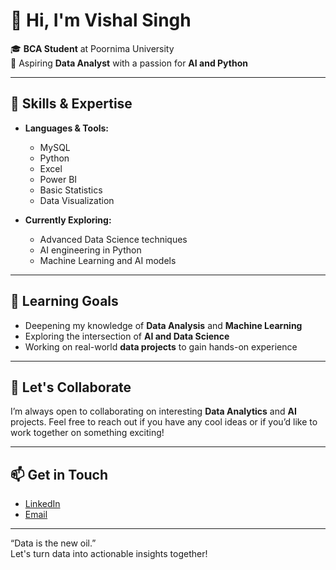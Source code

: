 # 👋 Hi, I'm Vishal Singh

🎓 **BCA Student** at Poornima University  
💼 Aspiring **Data Analyst** with a passion for **AI and Python**

---

## 🚀 Skills & Expertise

- **Languages & Tools:**
  - MySQL
  - Python
  - Excel
  - Power BI
  - Basic Statistics
  - Data Visualization
  
- **Currently Exploring:**
  - Advanced Data Science techniques
  - AI engineering in Python
  - Machine Learning and AI models

---

## 🌱 Learning Goals

- Deepening my knowledge of **Data Analysis** and **Machine Learning**
- Exploring the intersection of **AI and Data Science**
- Working on real-world **data projects** to gain hands-on experience

---

## 🤝 Let's Collaborate

I’m always open to collaborating on interesting **Data Analytics** and **AI** projects. Feel free to reach out if you have any cool ideas or if you’d like to work together on something exciting!

---

## 📫 Get in Touch

- [LinkedIn](www.linkedin.com/in/vishal-singh-here)  
- [Email](vishalsinghomr@gmail.com)

---

“Data is the new oil.”  
Let's turn data into actionable insights together!
